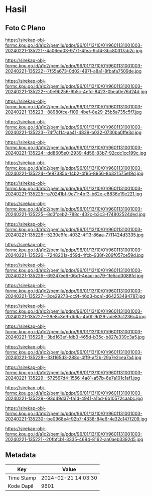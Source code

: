 # Hasil

## Foto C Plano

https://sirekap-obj-formc.kpu.go.id/a1c2/pemilu/pdpr/96/01/13/10/01/9601131001003-20240221-135221--4a06ed03-9771-4fea-9cf4-3bc80317ab2c.jpg

https://sirekap-obj-formc.kpu.go.id/a1c2/pemilu/pdpr/96/01/13/10/01/9601131001003-20240221-135222--7f55a673-0d02-497f-a8a1-8fbafa7509de.jpg

https://sirekap-obj-formc.kpu.go.id/a1c2/pemilu/pdpr/96/01/13/10/01/9601131001003-20240221-135222--c0e9b256-9b5c-4efd-8423-0bea0e76d24d.jpg

https://sirekap-obj-formc.kpu.go.id/a1c2/pemilu/pdpr/96/01/13/10/01/9601131001003-20240221-135223--88980fce-f109-4bef-8e29-25b5a735c5f7.jpg

https://sirekap-obj-formc.kpu.go.id/a1c2/pemilu/pdpr/96/01/13/10/01/9601131001003-20240221-135223--74f7cf14-aa41-4839-b032-0730ba0ffe3d.jpg

https://sirekap-obj-formc.kpu.go.id/a1c2/pemilu/pdpr/96/01/13/10/01/9601131001003-20240221-135224--dd8605e0-2939-4d56-83b7-92cdc1cc199c.jpg

https://sirekap-obj-formc.kpu.go.id/a1c2/pemilu/pdpr/96/01/13/10/01/9601131001003-20240221-135224--fe87385b-14b2-4f95-8956-8b321575e19d.jpg

https://sirekap-obj-formc.kpu.go.id/a1c2/pemilu/pdpr/96/01/13/10/01/9601131001003-20240221-135225--a70241bf-9e71-4bf3-b62e-c8836e19e221.jpg

https://sirekap-obj-formc.kpu.go.id/a1c2/pemilu/pdpr/96/01/13/10/01/9601131001003-20240221-135225--8d3fceb2-788c-432c-b3c3-f74802524ded.jpg

https://sirekap-obj-formc.kpu.go.id/a1c2/pemilu/pdpr/96/01/13/10/01/9601131001003-20240221-135226--5230e9fe-4032-4f13-86aa-77f1424d3335.jpg

https://sirekap-obj-formc.kpu.go.id/a1c2/pemilu/pdpr/96/01/13/10/01/9601131001003-20240221-135226--7248201a-d59d-4fcb-938f-209f057ce59d.jpg

https://sirekap-obj-formc.kpu.go.id/a1c2/pemilu/pdpr/96/01/13/10/01/9601131001003-20240221-135226--69247ee6-06c1-4ead-bc79-1fe5cd3088fd.jpg

https://sirekap-obj-formc.kpu.go.id/a1c2/pemilu/pdpr/96/01/13/10/01/9601131001003-20240221-135227--3ce29273-cc9f-46d3-bca1-d64253494787.jpg

https://sirekap-obj-formc.kpu.go.id/a1c2/pemilu/pdpr/96/01/13/10/01/9601131001003-20240221-135227--29e8c3e9-db6a-4b0f-9d29-ade83c1236c4.jpg

https://sirekap-obj-formc.kpu.go.id/a1c2/pemilu/pdpr/96/01/13/10/01/9601131001003-20240221-135228--3bd163ef-fdb3-465d-b35c-b827e339c3a5.jpg

https://sirekap-obj-formc.kpu.go.id/a1c2/pemilu/pdpr/96/01/13/10/01/9601131001003-20240221-135228--33f165d3-288c-4ff9-af2b-29a7e2cea7a4.jpg

https://sirekap-obj-formc.kpu.go.id/a1c2/pemilu/pdpr/96/01/13/10/01/9601131001003-20240221-135229--572597d4-1556-4a81-a57b-6e7a101c1af1.jpg

https://sirekap-obj-formc.kpu.go.id/a1c2/pemilu/pdpr/96/01/13/10/01/9601131001003-20240221-135229--93d49d37-fa1d-4941-a1bd-6b10572caabc.jpg

https://sirekap-obj-formc.kpu.go.id/a1c2/pemilu/pdpr/96/01/13/10/01/9601131001003-20240221-135230--be0968e4-92b7-4338-84e6-4e32c147f209.jpg

https://sirekap-obj-formc.kpu.go.id/a1c2/pemilu/pdpr/96/01/13/10/01/9601131001003-20240221-135221--20fbfcb1-3335-4694-8162-aa0aeb3392d5.jpg


## Metadata

| Key        | Value               |
| ---------- | ------------------- |
| Time Stamp | 2024-02-21 14:03:30 |
| Kode Dapil | 9601                |



